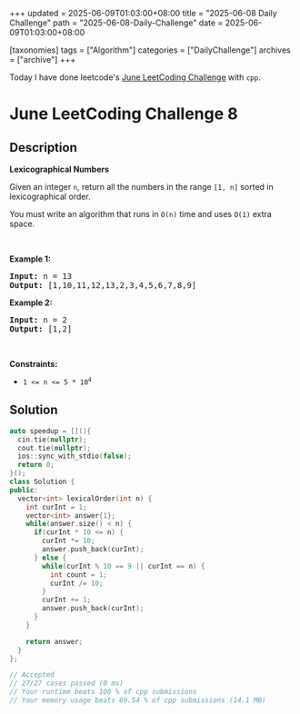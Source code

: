 +++
updated = 2025-06-09T01:03:00+08:00
title = "2025-06-08 Daily Challenge"
path = "2025-06-08-Daily-Challenge"
date = 2025-06-09T01:03:00+08:00

[taxonomies]
tags = ["Algorithm"]
categories = ["DailyChallenge"]
archives = ["archive"]
+++

Today I have done leetcode's [June LeetCoding Challenge](https://leetcode.com/problems/lexicographical-numbers/) with `cpp`.

<!-- more -->

# June LeetCoding Challenge 8

## Description

**Lexicographical Numbers**

<p>Given an integer <code>n</code>, return all the numbers in the range <code>[1, n]</code> sorted in lexicographical order.</p>

<p>You must write an algorithm that runs in&nbsp;<code>O(n)</code>&nbsp;time and uses <code>O(1)</code> extra space.&nbsp;</p>

<p>&nbsp;</p>
<p><strong class="example">Example 1:</strong></p>
<pre><strong>Input:</strong> n = 13
<strong>Output:</strong> [1,10,11,12,13,2,3,4,5,6,7,8,9]
</pre><p><strong class="example">Example 2:</strong></p>
<pre><strong>Input:</strong> n = 2
<strong>Output:</strong> [1,2]
</pre>
<p>&nbsp;</p>
<p><strong>Constraints:</strong></p>

<ul>
	<li><code>1 &lt;= n &lt;= 5 * 10<sup>4</sup></code></li>
</ul>


## Solution

``` cpp
auto speedup = [](){
  cin.tie(nullptr);
  cout.tie(nullptr);
  ios::sync_with_stdio(false);
  return 0;
}();
class Solution {
public:
  vector<int> lexicalOrder(int n) {
    int curInt = 1;
    vector<int> answer{1};
    while(answer.size() < n) {
      if(curInt * 10 <= n) {
        curInt *= 10;
        answer.push_back(curInt);
      } else {
        while(curInt % 10 == 9 || curInt == n) {
          int count = 1;
          curInt /= 10;
        }
        curInt += 1;
        answer.push_back(curInt);
      }
    }

    return answer;
  }
};

// Accepted
// 27/27 cases passed (0 ms)
// Your runtime beats 100 % of cpp submissions
// Your memory usage beats 69.54 % of cpp submissions (14.1 MB)
```
